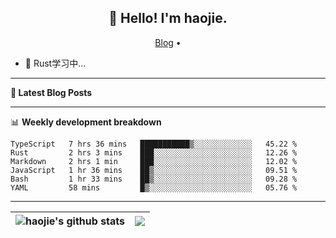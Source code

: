 <h2 align="center">👋 Hello! I'm haojie.</h2>
<p align="center">
  <a href="https://aoyouer.com">Blog</a> •
</p>


- 🔭 Rust学习中...


-------

**📝 Latest Blog Posts**


-------

📊 **Weekly development breakdown**
<!--START_SECTION:waka-->

```text
TypeScript   7 hrs 36 mins   ███████████▒░░░░░░░░░░░░░   45.22 %
Rust         2 hrs 3 mins    ███░░░░░░░░░░░░░░░░░░░░░░   12.26 %
Markdown     2 hrs 1 min     ███░░░░░░░░░░░░░░░░░░░░░░   12.02 %
JavaScript   1 hr 36 mins    ██▒░░░░░░░░░░░░░░░░░░░░░░   09.51 %
Bash         1 hr 33 mins    ██▒░░░░░░░░░░░░░░░░░░░░░░   09.28 %
YAML         58 mins         █▒░░░░░░░░░░░░░░░░░░░░░░░   05.76 %
```

<!--END_SECTION:waka-->

-------



| <img align="center" src="https://github-readme-stats.vercel.app/api?username=haojie06&show_icons=true&theme=graywhite&show_icons=true&count_private=true&include_all_commits=true&hide_border=true" alt="haojie's github stats" /> | <img align="center" src="https://github-readme-stats.vercel.app/api/top-langs/?username=haojie06&layout=compact&theme=graywhite&hide_border=true&hide=css,html" /> |
| ------------- | ------------- |


